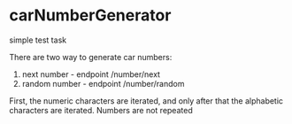 # carNumberGenerator
simple test task

There are two way to generate car numbers:
1. next number - endpoint /number/next
2. random number - endpoint /number/random

First, the numeric characters are iterated, and only after that the alphabetic characters are iterated. 
Numbers are not repeated
